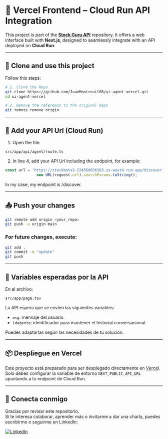 # 🧠 Vercel Frontend – Cloud Run API Integration

This project is part of the [**Stock Guru API**](https://github.com/JuanMontreuil08/stock-guru-api) repository. It offers a web interface built with **Next.js**, designed to seamlessly integrate with an API deployed on **Cloud Run**.

---

## 🚀 Clone and use this project

Follow this steps:

```bash
# 1. Clone the Repo
git clone https://github.com/JuanMontreuil08/ui-agent-vercel.git
cd ui-agent-vercel

# 2. Remove the reference to the original Repo
git remote remove origin
```

---

## 🔗 Add your API Url (Cloud Run)

1. Open the file:

```
src/app/api/agent/route.ts
```

2. In line 4, add your API Url including the endpoint, for example:

```ts
const url = 'https://stockbotv2-224560036383.us-west4.run.app/discover?' +
              new URL(request.url).searchParams.toString();
```

In my case, my endpoint is /discover.

---

## 📤 Push your changes

```bash
git remote add origin <your_repo>
git push -u origin main
```

### For future changes, execute:

```bash
git add .
git commit -m "update"
git push
```

---

## 💬 Variables esperadas por la API

En el archivo:

```
src/app/page.tsx
```

La API espera que se envíen las siguientes variables:

- `msg`: mensaje del usuario.
- `idagente`: identificador para mantener el historial conversacional.

Puedes adaptarlas según las necesidades de tu solución.

---

## 📦 Despliegue en Vercel

Este proyecto está preparado para ser desplegado directamente en [Vercel](https://vercel.com/).  
Solo debes configurar la variable de entorno `NEXT_PUBLIC_API_URL` apuntando a tu endpoint de Cloud Run.

---

## 🤝 Conecta conmigo

Gracias por revisar este repositorio.  
Si te interesa colaborar, aprender más o invitarme a dar una charla, puedes escribirme o seguirme en LinkedIn:

[![LinkedIn](https://img.shields.io/badge/LinkedIn-Miguel%20Cotrina-blue?logo=linkedin&style=flat-square)](https://www.linkedin.com/in/mcotrina/)
